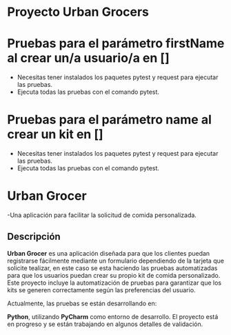 # Proyecto Urban Grocers 

# Pruebas para el parámetro firstName al crear un/a usuario/a en []
- Necesitas tener instalados los paquetes pytest y request para ejecutar las pruebas.
- Ejecuta todas las pruebas con el comando pytest.

# Pruebas para el parámetro name al crear un kit en []
- Necesitas tener instalados los paquetes pytest y request para ejecutar las pruebas.
- Ejecuta todas las pruebas con el comando pytest.

# Urban Grocer  
-Una aplicación para facilitar la solicitud de comida personalizada.

## Descripción  
**Urban Grocer** es una aplicación diseñada para que los clientes puedan registrarse fácilmente mediante un formulario dependiendo de la tarjeta que solicite tealizar, en este caso se esta haciendo las pruebas automatizadas  para que los usuarios puedan crear su propio kit de comida personalizado. Este proyecto incluye la automatización de pruebas para garantizar que los kits se generen correctamente según las preferencias del usuario.  

Actualmente, las pruebas se están desarrollando en:

**Python**, utilizando **PyCharm** como entorno de desarrollo. El proyecto está en progreso y se están trabajando en algunos detalles de validación.  
